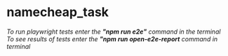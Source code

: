 # namecheap_task

_To run playwright tests enter the **"npm run e2e"** command in the terminal_ <br>
_To see results of tests enter the **"npm run open-e2e-report** command in terminal_
